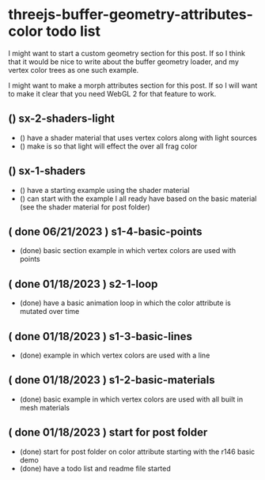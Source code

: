 # threejs-buffer-geometry-attributes-color todo list

<!-- CUSOTM GEOMETRY SECTION -->

I might want to start a custom geometry section for this post. If so I think that it would be nice to write about the buffer geometry loader, and my vertex color trees as one such example.

<!-- MORPH ATTRIBUETS SECITON? -->

I might want to make a morph attributes section for this post. If so I will want to make it clear that you need WebGL 2 for that feature to work.

<!-- CUSOM SHADRERS SECTION? -->

## () sx-2-shaders-light
* () have a shader material that uses vertex colors along with light sources
* () make is so that light will effect the over all frag color

## () sx-1-shaders
* () have a starting example using the shader material
* () can start with the example I all ready have based on the basic material (see the shader material for post folder)

<!-- Expand BASIC SECTION -->

<!-- DONE -->

## ( done 06/21/2023 ) s1-4-basic-points
* (done) basic section example in which vertex colors are used with points

## ( done 01/18/2023 ) s2-1-loop
* (done) have a basic animation loop in which the color attribute is mutated over time

## ( done 01/18/2023 ) s1-3-basic-lines
* (done) example in which vertex colors are used with a line

## ( done 01/18/2023 ) s1-2-basic-materials
* (done) basic example in which vertex colors are used with all built in mesh materials

## ( done 01/18/2023 ) start for post folder
* (done) start for post folder on color attribute starting with the r146 basic demo
* (done) have a todo list and readme file started

